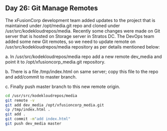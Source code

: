 ## Day 26: Git Manage Remotes

The xFusionCorp development team added updates to the project that is maintained under /opt/media.git repo and cloned under /usr/src/kodekloudrepos/media. Recently some changes were made on Git server that is hosted on Storage server in Stratos DC. The DevOps team added some new Git remotes, so we need to update remote on /usr/src/kodekloudrepos/media repository as per details mentioned below:

a. In /usr/src/kodekloudrepos/media repo add a new remote dev_media and point it to /opt/xfusioncorp_media.git repository.

b. There is a file /tmp/index.html on same server; copy this file to the repo and add/commit to master branch.

c. Finally push master branch to this new remote origin.

```bash
cd /usr/src/kodekloudrepos/media
git remote -v
git add dev_media /opt/xfusioncorp_media.git
cp /tmp/index.html .
git add .
git commit -m"add index.html"
git push dev_media master

```
